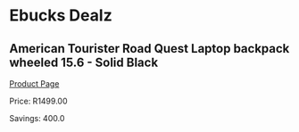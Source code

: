 
# Ebucks Dealz
## American Tourister Road Quest Laptop backpack wheeled 15.6 - Solid Black
[Product Page](https://www.ebucks.com/web/shop/productSelected.do?prodId=861241514&catId=365267763)

Price: R1499.00

Savings: 400.0


	